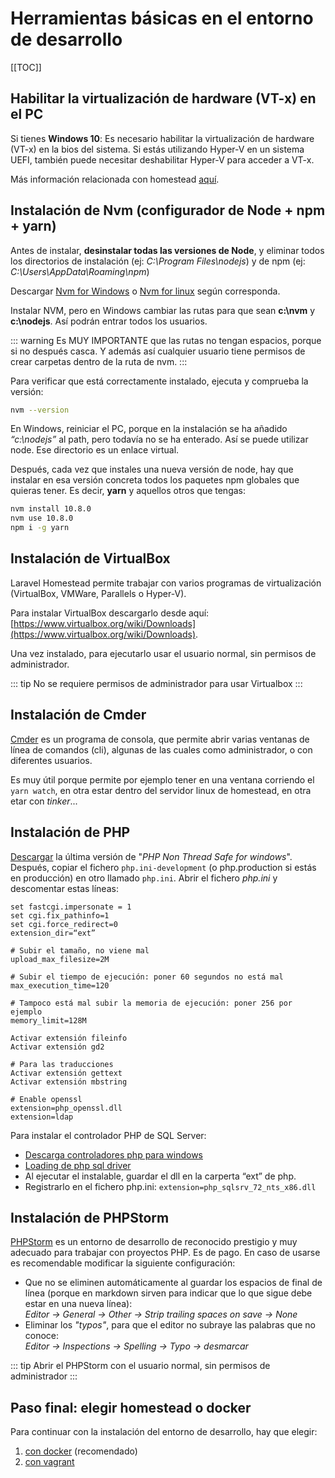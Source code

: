 # Herramientas básicas en el entorno de desarrollo

[[TOC]]


## Habilitar la virtualización de hardware (VT-x) en el PC

Si tienes **Windows 10**: Es necesario habilitar la virtualización de hardware (VT-x) en la bios del sistema. 
Si estás utilizando Hyper-V en un sistema UEFI, también puede necesitar deshabilitar Hyper-V para acceder a VT-x.

Más información relacionada con homestead [aquí](https://laravel.com/docs/5.6/homestead).

## Instalación de Nvm  (configurador de Node + npm + yarn)

Antes de instalar, **desinstalar todas las versiones de Node**, y eliminar
todos los directorios de instalación (ej: _C:\Program Files\nodejs_)
y de npm (ej: _C:\Users\AppData\Roaming\npm_)

Descargar [Nvm for Windows](https://github.com/coreybutler/nvm-windows) o 
[Nvm for linux](https://github.com/creationix/nvm) según corresponda.

Instalar NVM, pero en Windows cambiar las rutas para que sean **c:\nvm** y **c:\nodejs**. 
Así podrán entrar todos los usuarios. 

::: warning
Es MUY IMPORTANTE que las rutas no tengan espacios, porque si no después casca. Y además así cualquier usuario 
tiene permisos de crear carpetas dentro de la ruta de nvm.
:::

Para verificar que está correctamente instalado, ejecuta y comprueba la versión:

```bash
nvm --version
```

En Windows, reiniciar el PC, porque en la instalación se ha añadido *“c:\nodejs”* al path, pero todavía no se ha enterado. Así se puede utilizar node. Ese directorio es un enlace virtual.

Después, cada vez que instales una nueva versión de node, hay que instalar en esa versión concreta
todos los paquetes npm globales que quieras tener. Es decir, **yarn** y aquellos otros que tengas:

```bash
nvm install 10.8.0
nvm use 10.8.0
npm i -g yarn
```


## Instalación de VirtualBox

Laravel Homestead permite trabajar con varios programas de virtualización (VirtualBox, VMWare, Parallels o Hyper-V). 

Para instalar VirtualBox descargarlo desde aquí: [https://www.virtualbox.org/wiki/Downloads](https://www.virtualbox.org/wiki/Downloads).

Una vez instalado, para ejecutarlo usar el usuario normal, sin permisos de administrador.

::: tip
No se requiere permisos de administrador para usar Virtualbox
:::

## Instalación de Cmder

[Cmder](http://cmder.net/) es un programa de consola, que permite abrir varias ventanas de línea
de comandos (cli), algunas de las cuales como administrador, o con diferentes usuarios.

Es muy útil porque permite por ejemplo tener en una ventana corriendo el ```yarn watch```, en otra estar 
dentro del servidor linux de homestead, en otra etar con *tinker*... 


## Instalación de PHP

[Descargar](https://www.php.net/downloads.php) la última versión de "*PHP Non Thread Safe for windows*".
Después, copiar el fichero ```php.ini-development``` (o php.production si estás en producción) en otro llamado ```php.ini```.
Abrir el fichero *php.ini* y descomentar estas líneas:

```shell script
set fastcgi.impersonate = 1
set cgi.fix_pathinfo=1
set cgi.force_redirect=0
extension_dir=“ext”

# Subir el tamaño, no viene mal
upload_max_filesize=2M

# Subir el tiempo de ejecución: poner 60 segundos no está mal
max_execution_time=120    

# Tampoco está mal subir la memoria de ejecución: poner 256 por ejemplo
memory_limit=128M

Activar extensión fileinfo
Activar extensión gd2

# Para las traducciones
Activar extensión gettext
Activar extensión mbstring

# Enable openssl
extension=php_openssl.dll
extension=ldap
```

Para instalar el controlador PHP de SQL Server:

- [Descarga controladores php para windows](https://docs.microsoft.com/es-es/sql/connect/php/download-drivers-php-sql-server?view=sql-server-2017)
- [Loading de php sql driver](https://docs.microsoft.com/es-es/sql/connect/php/loading-the-php-sql-driver?view=sql-server-2017)
- Al ejecutar el instalable, guardar el dll en la carperta “ext” de php.
- Registrarlo en el fichero php.ini:  ``` extension=php_sqlsrv_72_nts_x86.dll ```


## Instalación de PHPStorm
 
[PHPStorm](https://www.jetbrains.com/phpstorm/specials/phpstorm/phpstorm.html) es un entorno de desarrollo de 
reconocido prestigio y muy adecuado para trabajar con proyectos PHP. Es de pago. En caso de usarse es 
recomendable modificar la siguiente configuración:

- Que no se eliminen automáticamente al guardar los espacios de final de línea (porque en 
markdown sirven para indicar que lo que sigue debe estar en una nueva línea):   
*Editor -> General -> Other -> Strip trailing spaces on save -> None*
- Eliminar los *"typos"*, para que el editor no subraye las palabras que no conoce:   
*Editor -> Inspections -> Spelling -> Typo -> desmarcar*

::: tip
Abrir el PHPStorm con el usuario normal, sin permisos de administrador
:::


## Paso final: elegir homestead o docker

Para continuar con la instalación del entorno de desarrollo, hay que elegir:

1. [con docker](entorno-desarrollo-docker.md) (recomendado)
2. [con vagrant](entorno-desarrollo-homestead.md)






